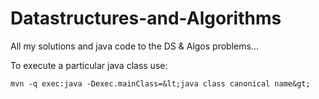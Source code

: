 # Datastructures-and-Algorithms
All my solutions and java code to the DS &amp; Algos problems...

To execute a particular java class use:

```
mvn -q exec:java -Dexec.mainClass=&lt;java class canonical name&gt;
```
